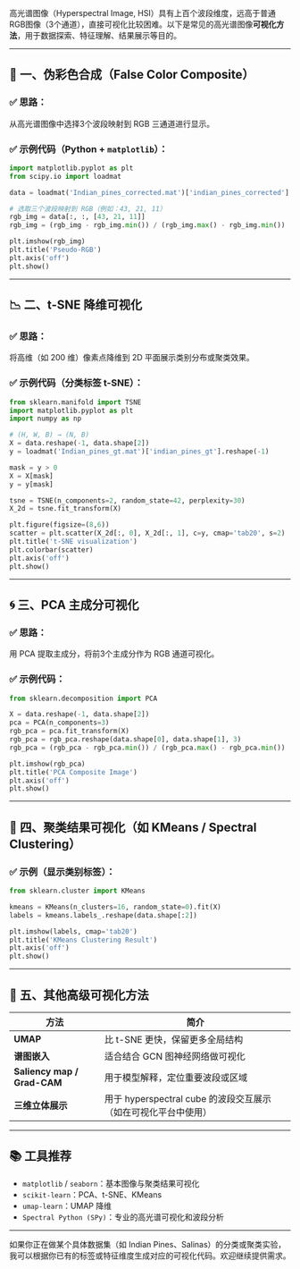 高光谱图像（Hyperspectral Image, HSI）具有上百个波段维度，远高于普通RGB图像（3个通道），直接可视化比较困难。以下是常见的高光谱图像**可视化方法**，用于数据探索、特征理解、结果展示等目的。

------

## 🌈 一、伪彩色合成（False Color Composite）

### ✅ 思路：

从高光谱图像中选择3个波段映射到 RGB 三通道进行显示。

### ✅ 示例代码（Python + `matplotlib`）：

```python
import matplotlib.pyplot as plt
from scipy.io import loadmat

data = loadmat('Indian_pines_corrected.mat')['indian_pines_corrected']  # H x W x B

# 选取三个波段映射到 RGB（例如：43, 21, 11）
rgb_img = data[:, :, [43, 21, 11]]
rgb_img = (rgb_img - rgb_img.min()) / (rgb_img.max() - rgb_img.min())  # 归一化

plt.imshow(rgb_img)
plt.title('Pseudo-RGB')
plt.axis('off')
plt.show()
```

------

## 📉 二、t-SNE 降维可视化

### ✅ 思路：

将高维（如 200 维）像素点降维到 2D 平面展示类别分布或聚类效果。

### ✅ 示例代码（分类标签 t-SNE）：

```python
from sklearn.manifold import TSNE
import matplotlib.pyplot as plt
import numpy as np

# (H, W, B) → (N, B)
X = data.reshape(-1, data.shape[2])
y = loadmat('Indian_pines_gt.mat')['indian_pines_gt'].reshape(-1)

mask = y > 0
X = X[mask]
y = y[mask]

tsne = TSNE(n_components=2, random_state=42, perplexity=30)
X_2d = tsne.fit_transform(X)

plt.figure(figsize=(8,6))
scatter = plt.scatter(X_2d[:, 0], X_2d[:, 1], c=y, cmap='tab20', s=2)
plt.title('t-SNE visualization')
plt.colorbar(scatter)
plt.axis('off')
plt.show()
```

------

## 🌀 三、PCA 主成分可视化

### ✅ 思路：

用 PCA 提取主成分，将前3个主成分作为 RGB 通道可视化。

### ✅ 示例代码：

```python
from sklearn.decomposition import PCA

X = data.reshape(-1, data.shape[2])
pca = PCA(n_components=3)
rgb_pca = pca.fit_transform(X)
rgb_pca = rgb_pca.reshape(data.shape[0], data.shape[1], 3)
rgb_pca = (rgb_pca - rgb_pca.min()) / (rgb_pca.max() - rgb_pca.min())

plt.imshow(rgb_pca)
plt.title('PCA Composite Image')
plt.axis('off')
plt.show()
```

------

## 🧠 四、聚类结果可视化（如 KMeans / Spectral Clustering）

### ✅ 示例（显示类别标签）：

```python
from sklearn.cluster import KMeans

kmeans = KMeans(n_clusters=16, random_state=0).fit(X)
labels = kmeans.labels_.reshape(data.shape[:2])

plt.imshow(labels, cmap='tab20')
plt.title('KMeans Clustering Result')
plt.axis('off')
plt.show()
```

------

## 📌 五、其他高级可视化方法

| 方法                        | 简介                                                         |
| --------------------------- | ------------------------------------------------------------ |
| **UMAP**                    | 比 t-SNE 更快，保留更多全局结构                              |
| **谱图嵌入**                | 适合结合 GCN 图神经网络做可视化                              |
| **Saliency map / Grad-CAM** | 用于模型解释，定位重要波段或区域                             |
| **三维立体展示**            | 用于 hyperspectral cube 的波段交互展示（如在可视化平台中使用） |

------

## 📚 工具推荐

- `matplotlib` / `seaborn`：基本图像与聚类结果可视化
- `scikit-learn`：PCA、t-SNE、KMeans
- `umap-learn`：UMAP 降维
- `Spectral Python (SPy)`：专业的高光谱可视化和波段分析

------

如果你正在做某个具体数据集（如 Indian Pines、Salinas）的分类或聚类实验，我可以根据你已有的标签或特征维度生成对应的可视化代码。欢迎继续提供需求。